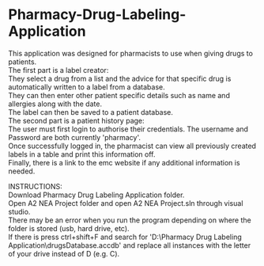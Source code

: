 # Pharmacy-Drug-Labeling-Application

  This application was designed for pharmacists to use when giving drugs to patients.  
  The first part is a label creator:  
  They select a drug from a list and the advice for that specific drug is automatically written to a label from a database.  
  They can then enter other patient specific details such as name and allergies along with the date.  
  The label can then be saved to a patient database.  
  The second part is a patient history page:  
  The user must first login to authorise their credentials. The username and Password are both currently 'pharmacy'.  
  Once successfully logged in, the pharmacist can view all previously created labels in a table and print this information off.  
  Finally, there is a link to the emc website if any additional information is needed.
  
INSTRUCTIONS:  
Download Pharmacy Drug Labeling Application folder.  
Open A2 NEA Project folder and open A2 NEA Project.sln through visual studio.  
There may be an error when you run the program depending on where the folder is stored (usb, hard drive, etc).  
If there is press ctrl+shift+F and search for 'D:\Pharmacy Drug Labeling Application\drugsDatabase.accdb' and replace all instances with the letter of your drive instead of D (e.g. C).  
